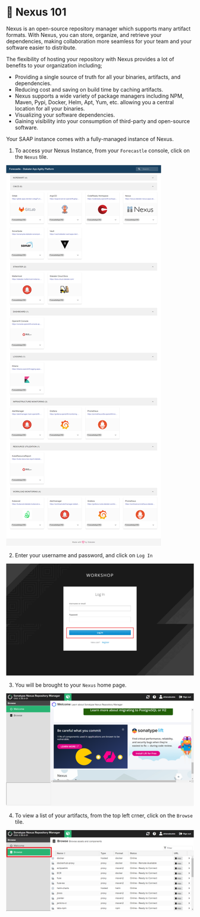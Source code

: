 # 🐋 Nexus 101

Nexus is an open-source repository manager which supports many artifact formats. With Nexus, you can store, organize, and retrieve your dependencies, making collaboration more seamless for your team and your software easier to distribute.

The flexibility of hosting your repository  with Nexus provides a lot of benefits to your organization including;

- Providing a single source of truth for all your binaries, artifacts, and dependencies.
- Reducing cost and saving on build time by caching artifacts.
- Nexus supports a wide variety of package managers including NPM, Maven, Pypi, Docker, Helm, Apt, Yum, etc. allowing you a central location for all your binaries.
- Visualizing your software dependencies.
- Gaining visibility into your consumption of third-party and open-source software.

Your SAAP instance comes with a fully-managed instance of Nexus. 

1. To access your Nexus Instance, from your `Forecastle` console, click on the `Nexus` tile.

![forecastle-page](./images/forecastle-gitlab1.png)

2. Enter your username and password, and click on `Log In`


 ![login-page2](./images/workshop-login3.png)

3. You will be brought to your `Nexus` home page.

![nexus_home](./images/nexus-home.png)

4. To view a list of your artifacts, from the top left crner, click on the `Browse` tile.

![nexus_artifacts](./images/nexus-artifacts.png)







